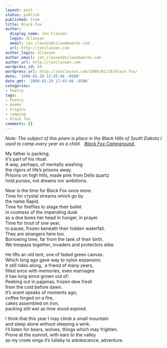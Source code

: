 ```yaml
---
layout: post
status: publish
published: true
title: Black Fox
author:
  display_name: Jon Clausen
  login: JClausen
  email: jon_clausen@silowebworks.com
  url: http://jonclausen.com
author_login: JClausen
author_email: jon_clausen@silowebworks.com
author_url: http://jonclausen.com
wordpress_id: 54
wordpress_url: http://jonclausen.com/2008/01/29/black-fox/
date: '2008-01-29 12:45:46 -0500'
date_gmt: '2008-01-29 17:45:46 -0500'
categories:
- Poetry
tags:
- Poetry
- poems
- origins
- camping
- black fox
comments: []
---
```

<p><em>Note: The subject of this poem is place in the Black Hills of South Dakota I used to camp every year as a child.   <a href="http://www.hikercentral.com/campgrounds/117916.html">Black Fox Campground.</a></em></p>
<p>My father is packing;<br />
it's part of his ritual.<br />
A way, perhaps, of mentally washing<br />
the rigors of life’s prisons away.<br />
Prisons on high hills, made pink from Dells quartz<br />
hold purses, not dreams nor ambitions.</p>
<p>Near is the time for Black Fox once more.<br />
Time for crystal streams which go by<br />
the name Rapid.<br />
Time for fireflies to stage their ballet<br />
in coolness of the impending dusk<br />
as a doe bows her head in hunger, in prayer.<br />
Time for trout of one year,<br />
to pause, frozen beneath their hidden waterfall.<br />
They are strangers here too.<br />
Borrowing time, far from the tank of their birth.<br />
We trespass together, invaders and protectors alike.</p>
<p>He lifts an old tent, one of faded green canvas.<br />
Which long ago gave way to nylon expansion.<br />
It still rides along,  a friend of many years,<br />
filled once with memories, even marriages<br />
it has long since grown out of:<br />
Peeking out in pajamas, frozen dew fresh<br />
from the cold before dawn.<br />
It’s scent speaks of moments ago;<br />
coffee forged on a fire,<br />
cakes assembled on iron,<br />
packing still wet as time stood expired.</p>
<p>I think that this year I may climb a small mountain<br />
and sleep alone without sleeping a wink.<br />
I’ll listen for bears, wolves, things which may frighten.<br />
Prone at the summit, with ears to the valley<br />
as my creek sings it’s lullaby to adolescence, adventure.</p>
